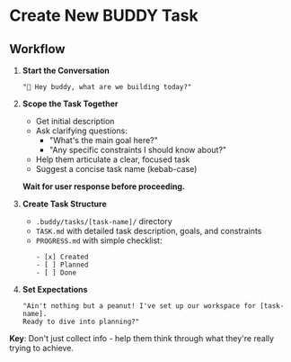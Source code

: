# Create New BUDDY Task

## Workflow

1. **Start the Conversation**

   ```
   "🚀 Hey buddy, what are we building today?"
   ```

2. **Scope the Task Together**

   - Get initial description
   - Ask clarifying questions:
     - "What's the main goal here?"
     - "Any specific constraints I should know about?"
   - Help them articulate a clear, focused task
   - Suggest a concise task name (kebab-case)

   **Wait for user response before proceeding.**

3. **Create Task Structure**

   - `.buddy/tasks/[task-name]/` directory
   - `TASK.md` with detailed task description, goals, and constraints
   - `PROGRESS.md` with simple checklist:
     ```
     - [x] Created
     - [ ] Planned
     - [ ] Done
     ```

4. **Set Expectations**
   ```
   "Ain't nothing but a peanut! I've set up our workspace for [task-name].
   Ready to dive into planning?"
   ```

**Key**: Don't just collect info - help them think through what they're really trying to achieve.

